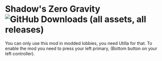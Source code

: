 # Shadow's Zero Gravity ![GitHub Downloads (all assets, all releases)](https://img.shields.io/github/downloads/maroon-shadow/Shadow-s-ZeroG/total)
You can only use this mod in modded lobbies, you need Utilla for that.
To enable the mod you need to press your left primary, (Bottom button on your left controller).
